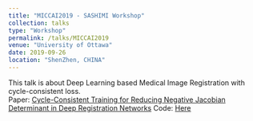 ```yaml
---
title: "MICCAI2019 - SASHIMI Workshop"
collection: talks
type: "Workshop"
permalink: /talks/MICCAI2019
venue: "University of Ottawa"
date: 2019-09-26
location: "ShenZhen, CHINA"
---
```


This talk is about Deep Learning based Medical Image Registration with cycle-consistent loss.  
Paper: [Cycle-Consistent Training for Reducing Negative Jacobian Determinant in Deep Registration Networks](https://link.springer.com/chapter/10.1007/978-3-030-32778-1_13)
Code: [Here](https://github.com/dykuang/Medical-image-registration)